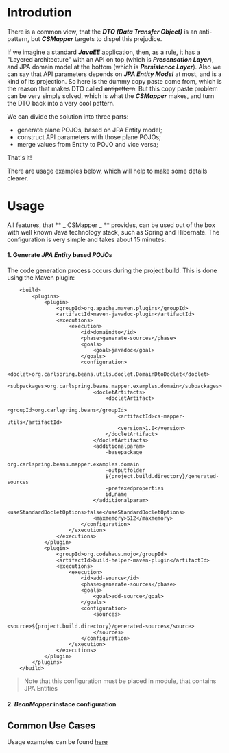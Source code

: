 # Introdution

There is a common view, that the **_DTO (Data Transfer Object)_**  is an anti-pattern, but **_CSMapper_** targets to dispel this prejudice.

If we imagine a standard **_JavaEE_** application, then, as a rule, it has a "Layered architecture" with an API on top (which is **_Presensation Layer_**), and JPA domain model at the bottom (which is **_Persistence Layer_**). Also we can say that API parameters depends on **_JPA Entity Model_** at most, and is a kind of its projection. So here is the dummy copy paste come from, which is the reason that makes DTO called ~~antipattern~~. But this copy paste problem can be very simply solved, which is what the **_CSMapper_** makes, and turn the DTO back into a very cool pattern.

We can divide the solution into three parts:
* generate plane POJOs, based on JPA Entity model;
* construct API parameters with those plane POJOs;
* merge values from Entity to POJO and vice versa;

That's it! 

There are usage examples below, which will help to make some details clearer.

# Usage

All features, that ** _ CSMapper _ ** provides, can be used out of the box with well known Java technology stack, such as Spring and Hibernate. The configuration is very simple and takes about 15 minutes:

#### 1. Generate **_JPA Entity_** based **_POJOs_**

The code generation process occurs during the project build. This is done using the Maven plugin:

```
	<build>
		<plugins>
			<plugin>
				<groupId>org.apache.maven.plugins</groupId>
				<artifactId>maven-javadoc-plugin</artifactId>
				<executions>
					<execution>
						<id>domaindto</id>
						<phase>generate-sources</phase>
						<goals>
							<goal>javadoc</goal>
						</goals>
						<configuration>
							<doclet>org.carlspring.beans.utils.doclet.DomainDtoDoclet</doclet>
							<subpackages>org.carlspring.beans.mapper.examples.domain</subpackages>
							<docletArtifacts>
								<docletArtifact>
									<groupId>org.carlspring.beans</groupId>
									<artifactId>cs-mapper-utils</artifactId>
									<version>1.0</version>
								</docletArtifact>
							</docletArtifacts>
							<additionalparam>
								-basepackage
								org.carlspring.beans.mapper.examples.domain
								-outputfolder
								${project.build.directory}/generated-sources
								-prefexedproperties
								id,name
							</additionalparam>
							<useStandardDocletOptions>false</useStandardDocletOptions>
							<maxmemory>512</maxmemory>
						</configuration>
					</execution>
				</executions>
			</plugin>
			<plugin>
				<groupId>org.codehaus.mojo</groupId>
				<artifactId>build-helper-maven-plugin</artifactId>
				<executions>
					<execution>
						<id>add-source</id>
						<phase>generate-sources</phase>
						<goals>
							<goal>add-source</goal>
						</goals>
						<configuration>
							<sources>
								<source>${project.build.directory}/generated-sources</source>
							</sources>
						</configuration>
					</execution>
				</executions>
			</plugin>
		</plugins>
	</build>
```
> Note that this configuration must be placed in module, that contains JPA Entities

#### 2. **_BeanMapper_** instace configuration


## Common Use Cases

Usage examples can be found [here](https://github.com/sbespalov/cs-mapper/tree/master/cs-mapper-examples)
